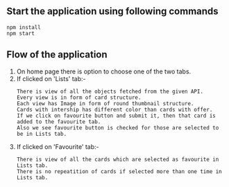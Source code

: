 ## Start the application using following commands

```
npm install
npm start
```

## Flow of the application

1. On home page there is option to choose one of the two tabs.
2. If clicked on 'Lists' tab:- 
    ```
    There is view of all the objects fetched from the given API.
    Every view is in form of card structure.
    Each view has Image in form of round thumbnail structure.
    Cards with intership has different color than cards with offer.
    If we click on favourite button and submit it, then that card is added to the favourite tab.
    Also we see favourite button is checked for those are selected to be in Lists tab.
    ```
3. If clicked on 'Favourite' tab:-
    ```
    There is view of all the cards which are selected as favourite in Lists tab.
    There is no repeatition of cards if selected more than one time in Lists tab.
    ```